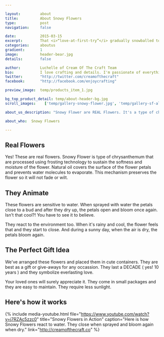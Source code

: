 ```yaml
---

layout:			about
title:  		About Snowy Flowers
type:			post
navigation: 	false

date:   		2015-03-15
excerpt: 		That <i>“love-at-first-try”</i> gradually snowballed to a passion. So I enjoyed doing my school projects, made my own invites for my 18th birthday, styled and detailed our Nautical themed wedding and D-I-Y for my sons’ christening and birthdays.
categories:		aboutus
gradient: 		1
image: 			header-bear.jpg
details:		false

author: 		Luchelle of Cream Of The Craft Team
bio: 			I love crafting and details. I'm passionate of everything I make. 
twitter: 		"http://twitter.com/creamofthecraft"
facebook: 		"http://facebook.com/enjoycrafting"

preview_image:  temp/products_item_1.jpg

bg_top_product_detail: temp/about-header-bg.jpg
scroll_images:    ['temp/gallery-snowy-flower.jpg', 'temp/gallery-sf-all.jpg']

about_us_description: "Snowy Flower are REAL Flowers. It's a type of chrysanthemum that are processed using frosting technology to sustain the softness and moisture of the flower."

about_who:	Snowy Flowers

---
```


## Real Flowers

Yes! These are real flowers. Snowy Flower is type of chrysanthemum that are processed using frosting technology to sustain the softness and moisture of the flower. Natural oil covers the surface of the flower petals and prevents water molecules to evaporate. This mechanism preserves the flower so it will not fade or wilt.

## They Animate

These flowers are sensitive to water. When sprayed with water the petals close to a bud and after they dry up, the petals open and bloom once again. Isn't that cool?! You have to see it to believe.

They react to the environment too. When it's rainy and cool, the flower feels that and they start to close. And during a sunny day, when the air is dry, the petals bloom again.

## The Perfect Gift Idea

We've arranged these flowers and placed them in cute containers. They are best as a gift or give-aways for any occassion. They last a DECADE ( yes! 10 years ) and they symbolize everlasting love.

Your loved ones will surely appreciate it. They come in small packages and they are easy to maintain. They require less sunlight.

## Here's how it works

{% include media-youtube.html file="https://www.youtube.com/watch?v=j7RZAc5zzc0" title="Snowy Flowers in Action" caption="Here is how Snowy Flowers react to water. They close when sprayed and bloom again when dry." link="http://creamofthecraft.co" %}



